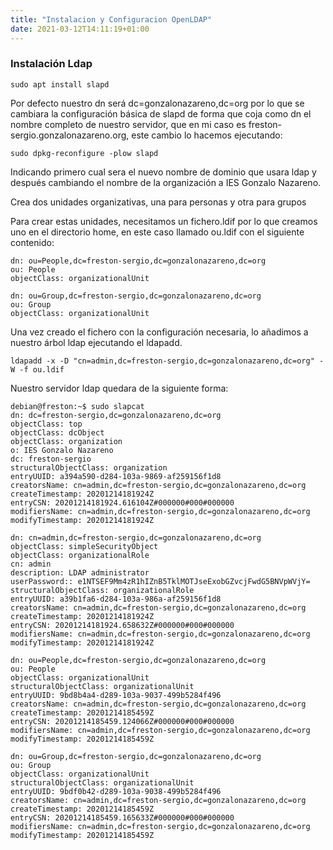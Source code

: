 ```yaml
---
title: "Instalacion y Configuracion OpenLDAP"
date: 2021-03-12T14:11:19+01:00
---
```


### **Instalación Ldap** ###

~~~
sudo apt install slapd
~~~

Por defecto nuestro dn será dc=gonzalonazareno,dc=org por lo que se cambiara la configuración básica de slapd de forma que coja como dn el nombre completo de nuestro servidor, que en mi caso es freston-sergio.gonzalonazareno.org, este cambio lo hacemos ejecutando:

~~~
sudo dpkg-reconfigure -plow slapd
~~~

Indicando primero cual sera el nuevo nombre de dominio que usara ldap y después cambiando el nombre de la organización a IES Gonzalo Nazareno.

Crea dos unidades organizativas, una para personas y otra para grupos

Para crear estas unidades, necesitamos un fichero.ldif por lo que creamos uno en el directorio home, en este caso llamado ou.ldif con el siguiente contenido:

~~~
dn: ou=People,dc=freston-sergio,dc=gonzalonazareno,dc=org
ou: People
objectClass: organizationalUnit

dn: ou=Group,dc=freston-sergio,dc=gonzalonazareno,dc=org
ou: Group
objectClass: organizationalUnit
~~~

Una vez creado el fichero con la configuración necesaria, lo añadimos a nuestro árbol ldap ejecutando el ldapadd.

~~~
ldapadd -x -D "cn=admin,dc=freston-sergio,dc=gonzalonazareno,dc=org" -W -f ou.ldif
~~~

Nuestro servidor ldap quedara de la siguiente forma:

~~~
debian@freston:~$ sudo slapcat
dn: dc=freston-sergio,dc=gonzalonazareno,dc=org
objectClass: top
objectClass: dcObject
objectClass: organization
o: IES Gonzalo Nazareno
dc: freston-sergio
structuralObjectClass: organization
entryUUID: a394a590-d284-103a-9869-af259156f1d8
creatorsName: cn=admin,dc=freston-sergio,dc=gonzalonazareno,dc=org
createTimestamp: 20201214181924Z
entryCSN: 20201214181924.616104Z#000000#000#000000
modifiersName: cn=admin,dc=freston-sergio,dc=gonzalonazareno,dc=org
modifyTimestamp: 20201214181924Z

dn: cn=admin,dc=freston-sergio,dc=gonzalonazareno,dc=org
objectClass: simpleSecurityObject
objectClass: organizationalRole
cn: admin
description: LDAP administrator
userPassword:: e1NTSEF9Mm4zR1hIZnB5TklMOTJseExobGZvcjFwdG5BNVpWVjY=
structuralObjectClass: organizationalRole
entryUUID: a39b1fa6-d284-103a-986a-af259156f1d8
creatorsName: cn=admin,dc=freston-sergio,dc=gonzalonazareno,dc=org
createTimestamp: 20201214181924Z
entryCSN: 20201214181924.658632Z#000000#000#000000
modifiersName: cn=admin,dc=freston-sergio,dc=gonzalonazareno,dc=org
modifyTimestamp: 20201214181924Z

dn: ou=People,dc=freston-sergio,dc=gonzalonazareno,dc=org
ou: People
objectClass: organizationalUnit
structuralObjectClass: organizationalUnit
entryUUID: 9bd8b4a4-d289-103a-9037-499b5284f496
creatorsName: cn=admin,dc=freston-sergio,dc=gonzalonazareno,dc=org
createTimestamp: 20201214185459Z
entryCSN: 20201214185459.124066Z#000000#000#000000
modifiersName: cn=admin,dc=freston-sergio,dc=gonzalonazareno,dc=org
modifyTimestamp: 20201214185459Z

dn: ou=Group,dc=freston-sergio,dc=gonzalonazareno,dc=org
ou: Group
objectClass: organizationalUnit
structuralObjectClass: organizationalUnit
entryUUID: 9bdf0b42-d289-103a-9038-499b5284f496
creatorsName: cn=admin,dc=freston-sergio,dc=gonzalonazareno,dc=org
createTimestamp: 20201214185459Z
entryCSN: 20201214185459.165633Z#000000#000#000000
modifiersName: cn=admin,dc=freston-sergio,dc=gonzalonazareno,dc=org
modifyTimestamp: 20201214185459Z
~~~